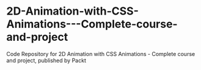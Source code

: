 # 2D-Animation-with-CSS-Animations---Complete-course-and-project
Code Repository for 2D Animation with CSS Animations - Complete course and project, published by Packt
